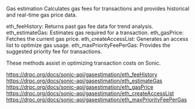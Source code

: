 Gas estimation
Calculates gas fees for transactions and provides historical and real-time gas price data.

eth_feeHistory: Returns past gas fee data for trend analysis.
eth_estimateGas: Estimates gas required for a transaction.
eth_gasPrice: Fetches the current gas price.
eth_createAccessList: Generates an access list to optimize gas usage.
eth_maxPriorityFeePerGas: Provides the suggested priority fee for transactions.

These methods assist in optimizing transaction costs on Sonic.

https://drpc.org/docs/sonic-api/gasestimation/eth_feeHistory
https://drpc.org/docs/sonic-api/gasestimation/eth_estimateGas
https://drpc.org/docs/sonic-api/gasestimation/eth_gasPrice
https://drpc.org/docs/sonic-api/gasestimation/eth_createAccessList
https://drpc.org/docs/sonic-api/gasestimation/eth_maxPriorityFeePerGas
